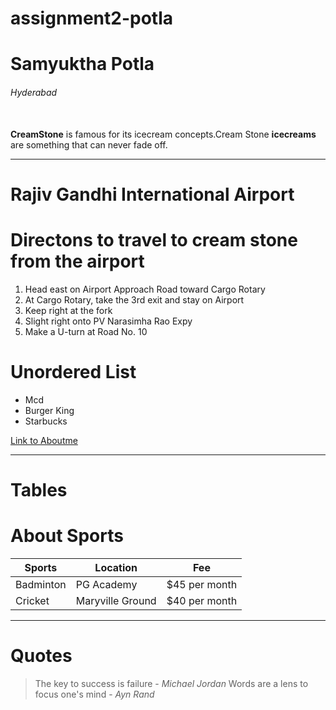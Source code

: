 # assignment2-potla

# Samyuktha Potla

######  Hyderabad

<br> **CreamStone** is famous for its icecream concepts.Cream Stone **icecreams** are something that can never fade off. 

---

# Rajiv Gandhi International Airport

# Directons to travel to cream stone from the airport
  1.  Head east on Airport Approach Road toward Cargo Rotary
  2. At Cargo Rotary, take the 3rd exit and stay on Airport  
  3. Keep right at the fork
  4. Slight right onto PV Narasimha Rao Expy
  5. Make a U-turn at Road No. 10
  
  # Unordered List 

  * Mcd
  * Burger King
  * Starbucks
   
[Link to Aboutme](https://github.com/Samyu1999/assignment2-potla/blob/main/AboutMe.md)

---

# Tables
# About Sports

|Sports |Location  | Fee|
--- | --- | ---|
|Badminton|PG Academy|$45 per month|
|Cricket |Maryville Ground|$40 per month|

---

# Quotes

> The key to success is failure -  _Michael Jordan_
>  Words are a lens to focus one's mind - _Ayn Rand_
